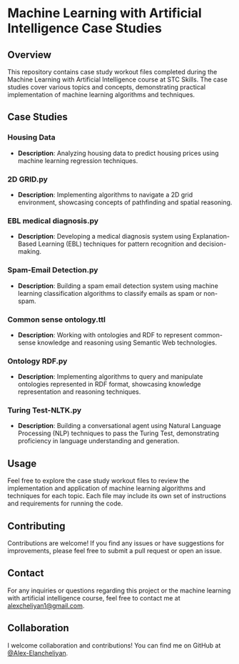 # Machine Learning with Artificial Intelligence Case Studies

## Overview

This repository contains case study workout files completed during the Machine Learning with Artificial Intelligence course at STC Skills. The case studies cover various topics and concepts, demonstrating practical implementation of machine learning algorithms and techniques.

## Case Studies

### Housing Data

- **Description**: Analyzing housing data to predict housing prices using machine learning regression techniques.

### 2D GRID.py

- **Description**: Implementing algorithms to navigate a 2D grid environment, showcasing concepts of pathfinding and spatial reasoning.

### EBL medical diagnosis.py

- **Description**: Developing a medical diagnosis system using Explanation-Based Learning (EBL) techniques for pattern recognition and decision-making.

### Spam-Email Detection.py

- **Description**: Building a spam email detection system using machine learning classification algorithms to classify emails as spam or non-spam.

### Common sense ontology.ttl

- **Description**: Working with ontologies and RDF to represent common-sense knowledge and reasoning using Semantic Web technologies.

### Ontology RDF.py

- **Description**: Implementing algorithms to query and manipulate ontologies represented in RDF format, showcasing knowledge representation and reasoning techniques.

### Turing Test-NLTK.py

- **Description**: Building a conversational agent using Natural Language Processing (NLP) techniques to pass the Turing Test, demonstrating proficiency in language understanding and generation.

## Usage

Feel free to explore the case study workout files to review the implementation and application of machine learning algorithms and techniques for each topic. Each file may include its own set of instructions and requirements for running the code.

## Contributing

Contributions are welcome! If you find any issues or have suggestions for improvements, please feel free to submit a pull request or open an issue.

## Contact

For any inquiries or questions regarding this project or the machine learning with artificial intelligence course, feel free to contact me at [alexcheliyan1@gmail.com](mailto:alexcheliyan1@gmail.com).


## Collaboration

I welcome collaboration and contributions! You can find me on GitHub at [@Alex-Elancheliyan](https://github.com/Alex-Elancheliyan).

